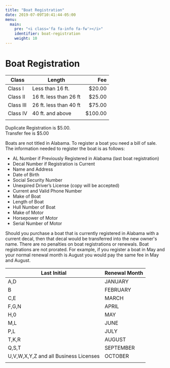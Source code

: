 ```yaml
---
title: "Boat Registration"
date: 2019-07-09T10:41:44-05:00
menu:
  main:
    pre: "<i class='fa fa-info fa-fw'></i>"
    identifier: boat-registration
    weight: 10
---
```


# Boat Registration
| Class     | Length                  |     Fee |
| --------- | ----------------------- | ------: |
| Class I   | Less than 16 ft.        |  $20.00 |
| Class II  | 16 ft. less than 26 ft  |  $25.00 |
| Class III | 26 ft. less than 40 ft  |  $75.00 |
| Class IV  | 40 ft. and above        | $100.00 |
|           |                         |         |

Duplicate Registration is $5.00.  
Transfer fee is $5.00  

Boats are not titled in Alabama. To register a boat you need a bill of sale. The information
needed to register the boat is as follows:

+ AL Number if Previously Registered in Alabama (last boat registration)
+ Decal Number if Registration is Current
+ Name and Address
+ Date of Birth
+  Social Security Number
+ Unexpired Driver’s License (copy will be accepted)
+ Current and Valid Phone Number
+ Make of Boat
+ Length of Boat
+ Hull Number of Boat
+ Make of Motor
+ Horsepower of Motor
+ Serial Number of Motor

Should you purchase a boat that is currently registered in Alabama with a current decal, then that
decal would be transferred into the new owner's name. There are no penalties on boat
registrations or renewals. Boat registrations are not prorated. For example, if you register a boat
in May and your normal renewal month is August you would pay the same fee in May and
August.

| Last Initial  | Renewal Month |
| ------------- | ------------- |
| A,D           | JANUARY       |
| B             | FEBRUARY      |
| C,E           | MARCH         |
| F,G,N         | APRIL         |
| H,0           | MAY           |
| M,L           | JUNE          |
| P,L           | JULY          |
| T,K,R         | AUGUST        |
| Q,S,T         | SEPTEMBER     |
| U,V,W,X,Y,Z and all Business Licenses | OCTOBER |
|               |               |
